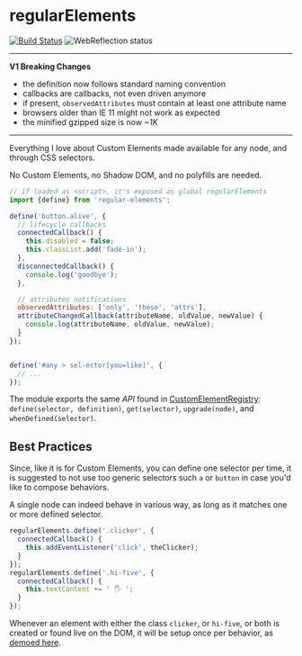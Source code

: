 # regularElements

[![Build Status](https://travis-ci.com/WebReflection/regular-elements.svg?branch=master)](https://travis-ci.com/WebReflection/regular-elements) ![WebReflection status](https://offline.report/status/webreflection.svg)

- - -

**V1 Breaking Changes**

  * the definition now follows standard naming convention
  * callbacks are callbacks, not even driven anymore
  * if present, `observedAttributes` must contain at least one attribute name
  * browsers older than IE 11 might not work as expected
  * the minified gzipped size is now *~1K*

- - -

Everything I love about Custom Elements made available for any node, and through CSS selectors.

No Custom Elements, no Shadow DOM, and no polyfills are needed.

```js
// if loaded as <script>, it's exposed as global regularElements
import {define} from 'regular-elements';

define('button.alive', {
  // lifecycle callbacks
  connectedCallback() {
    this.disabled = false;
    this.classList.add('fade-in');
  },
  disconnectedCallback() {
    console.log('goodbye');
  },

  // attributes notifications
  observedAttributes: ['only', 'these', 'attrs'],
  attributeChangedCallback(attributeName, oldValue, newValue) {
    console.log(attributeName, oldValue, newValue);
  }
});


define('#any > sel-ector[you=like]', {
  // ...
});
```

The module exports the same _API_ found in [CustomElementRegistry](https://developer.mozilla.org/en-US/docs/Web/API/CustomElementRegistry): `define(selector, definition)`, `get(selector)`, `upgrade(node)`, and `whenDefined(selector)`.



## Best Practices

Since, like it is for Custom Elements, you can define one selector per time,
it is suggested to not use too generic selectors such `a` or `button` in case you'd like to compose behaviors.

A single node can indeed behave in various way, as long as it matches one or more defined selector.

```js
regularElements.define('.clicker', {
  connectedCallback() {
    this.addEventListener('click', theClicker);
  }
});
regularElements.define('.hi-five', {
  connectedCallback() {
    this.textContent += ' 🖐 ';
  }
});
```

Whenever an element with either the class `clicker`, or `hi-five`, or both is created or found live on the DOM, it will be setup once per behavior, as [demoed here](https://webreflection.github.io/regular-elements/test/multi.html).
